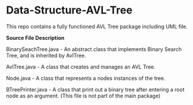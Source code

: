 # Data-Structure-AVL-Tree
This repo contains a fully functioned AVL Tree package including UML file.


**Source File Description**

BinarySeachTree.java - An abstract class that implements Binary Search Tree, and is inherited by AvlTree.

AvlTree.java - A class that creates and manages an AVL Tree.

Node.java - A class that represents a nodes instances of the tree.

BTreePrinter.java - A class that print out a binary tree after entering a root node as an argument. (This file is not part of the main package)
